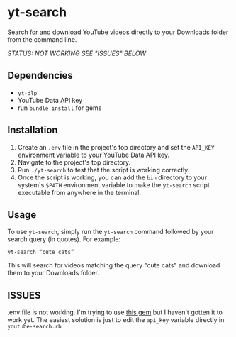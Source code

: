 # yt-search

Search for and download YouTube videos directly to your Downloads folder from the command line.

*STATUS: NOT WORKING SEE "ISSUES" BELOW*

## Dependencies

- `yt-dlp`
- YouTube Data API key
- run `bundle install` for gems

## Installation

1. Create an `.env` file in the project's top directory and set the `API_KEY` environment variable to your YouTube Data API key.
2. Navigate to the project's top directory.
3. Run `./yt-search` to test that the script is working correctly.
4. Once the script is working, you can add the `bin` directory to your system's `$PATH` environment variable to make the `yt-search` script executable from anywhere in the terminal.

## Usage

To use `yt-search`, simply run the `yt-search` command followed by your search query (in quotes). For example:

`yt-search “cute cats”`

This will search for videos matching the query "cute cats" and download them to your Downloads folder.

## ISSUES
.env file is not working. I'm trying to use [this gem](https://github.com/bkeepers/dotenv) but I haven't gotten it to work yet. The easiest solution is just to edit the `api_key` variable directly in `youtube-search.rb`
